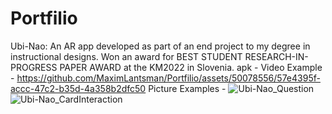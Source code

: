 # Portfilio

Ubi-Nao: An AR app developed as part of an end project to my degree in instructional designs. Won an award for BEST STUDENT RESEARCH-IN-PROGRESS PAPER AWARD at the KM2022 in Slovenia.
apk -
Video Example - https://github.com/MaximLantsman/Portfilio/assets/50078556/57e4395f-accc-47c2-b35d-4a358b2dfc50
Picture Examples -
![Ubi-Nao_Question](https://github.com/MaximLantsman/Portfilio/assets/50078556/bb1c8c2e-c308-4ba7-9dd5-a4188e2ebdbe)
![Ubi-Nao_CardInteraction](https://github.com/MaximLantsman/Portfilio/assets/50078556/b7a60a29-4d5a-4029-9ce0-9b45143f748f)







